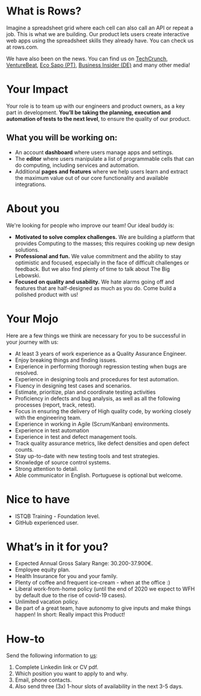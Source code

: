 # What is Rows?
Imagine a spreadsheet grid where each cell can also call an API or repeat a job. This is what we are building. Our product lets users create interactive web apps using the spreadsheet skills they already have. You can check us at rows.com.

We have also been on the news. You can find us on [TechCrunch](https://tcrn.ch/3dEhNKD), [VentureBeat](https://venturebeat.com/2021/02/23/rows-raises-16-million-and-launches-next-gen-spreadsheets-with-built-in-data-integrations/), [Eco Sapo (PT)](https://eco.sapo.pt/2021/02/23/rows-capta-13-milhoes-em-serie-b-para-continuar-a-fazer-crescer-equipa-e-produto-entre-o-porto-e-berlim/), [Business Insider (DE)](https://www.businessinsider.de/gruenderszene/rows-excel-konkurrent-finanzierung/) and many other media!

# Your Impact
Your role is to team up with our engineers and product owners, as a key part in development. 
**You’ll be taking the planning, execution and automation of tests to the next level**, to ensure the quality of our product.
## What you will be working on:
* An account **dashboard** where users manage apps and settings.
* The **editor** where users manipulate a list of programmable cells that can do computing, including services and automation.
* Additional **pages and features** where we help users learn and extract the maximum value out of our core functionality and available integrations.

# About you
We're looking for people who improve our team! Our ideal buddy is:
* **Motivated to solve complex challenges.** We are building a platform that provides Computing to the masses; this requires cooking up new design solutions.
* **Professional and fun.** We value commitment and the ability to stay optimistic and focused, especially in the face of difficult challenges or feedback. But we also find plenty of time to talk about The Big Lebowski.
* **Focused on quality and usability.** We hate alarms going off and features that are half-designed as much as you do. Come build a polished product with us!

# Your Mojo
Here are a few things we think are necessary for you to be successful in your journey with us:
* At least 3 years of work experience as a Quality Assurance Engineer.
* Enjoy breaking things and finding issues.
* Experience in performing thorough regression testing when bugs are resolved.
* Experience in designing tools and procedures for test automation.
* Fluency in designing test cases and scenarios.
* Estimate, prioritize, plan and coordinate testing activities
* Proficiency in defects and bug analysis, as well as all the following processes (report, track, retest).
* Focus in ensuring the delivery of High quality code, by working closely with the engineering team.
* Experience in working in Agile (Scrum/Kanban) environments.
* Experience in test automation
* Experience in test and defect management tools.
* Track quality assurance metrics, like defect densities and open defect counts.
* Stay up-to-date with new testing tools and test strategies.
* Knowledge of source control systems.
* Strong attention to detail.
* Able communicator in English. Portuguese is optional but welcome.

# Nice to have
* ISTQB Training - Foundation level.
* GitHub experienced user.

# What’s in it for you?
* Expected Annual Gross Salary Range: 30.200-37.900€.
* Employee equity plan.
* Health Insurance for you and your family.
* Plenty of coffee and frequent ice-cream - when at the office :)
* Liberal work-from-home policy (until the end of 2020 we expect to WFH by default due to the rise of covid-19 cases).
* Unlimited vacation policy.
* Be part of a great team, have autonomy to give inputs and make things happen! In short: Really impact this Product!

# How-to
Send the following information to [us](mailto:join@rows.com):
   1. Complete Linkedin link or CV pdf.
   2. Which position you want to apply to and why.
   3. Email, phone contacts.
   4. Also send three (3x) 1-hour slots of availability in the next 3-5 days.

